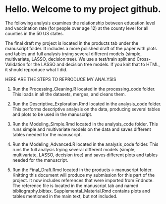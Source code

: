 # Hello. Welcome to my project github. 

The following analysis examines the relationship between education level and vaccination rate (for people over age 12) at the county level for all counties in the 50 US states. 

The final draft my project is located in the products tab under the manuscript folder. It includes a more polished draft of the paper with plots and tables and full analysis trying several different models (simple, multivariate, LASSO, decision tree). We use a test/train split and Cross-Validation for the LASSO and decision tree models. If you knit that to HTML, it should reproduce what I did. 

HERE ARE THE STEPS TO REPRODUCE MY ANALYSIS

1) Run the Processing_Cleaning.R located in the processing_code folder. This loads in all the datasets, merges, and cleans them.

2) Run the Descriptive_Exploration.Rmd located in the analysis_code folder. This performs descriptive analysis on the data, producing several tables and plots to be used in the manuscript.

3) Run the Modeling_Simple.Rmd located in the analysis_code folder. This runs simple and multivariate models on the data and saves different tables needed for the manuscript.

4) Run the Modeling_Advanced.R located in the analysis_code folder. This runs the full analysis trying several different models (simple, multivariate, LASSO, decision tree) and saves different plots and tables needed for the manuscript.

5) Run the Final_Draft.Rmd located in the products-> manuscript folder. Knitting this document will produce my submission for this part of the project. It now includes references that were imported from Endnote. The reference file is located in the manuscript tab and named bibliography.bibtex. Supplemental_Material.Rmd contains plots and tables mentioned in the main text, but not included. 



